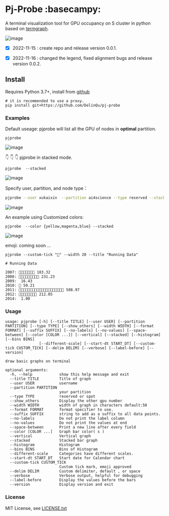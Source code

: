 # Pj-Probe :basecampy:

A terminal visualization tool for GPU occupancy on S cluster in python based on [termgraph](https://github.com/mkaz/termgraph).

![image](https://user-images.githubusercontent.com/60593268/202074001-f3b7fde4-7b76-4905-9746-f5a687f6e79d.png)

- [x] 2022-11-15 : create repo and release version 0.0.1.
- [x] 2022-11-16 : changed the legend, fixed alignment bugs and release version 0.0.2.


## Install
Requires Python 3.7+, install from [github](https://github.com/DelinQu/pj-probe)

```
# it is recommended to use a proxy.
pip install git+https://github.com/DelinQu/pj-probe
```


### Examples

Default useage: pjprobe will list all the GPU of nodes in **optimal** partition.
```
pjprobe
```
![image](https://user-images.githubusercontent.com/60593268/202074340-e307e37d-3e00-4276-b021-b9688e512c51.png)


:point_down: :point_down: :point_down: pjprobe  in stacked mode.
```
pjprobe  --stacked
```
![image](https://user-images.githubusercontent.com/60593268/202074001-f3b7fde4-7b76-4905-9746-f5a687f6e79d.png)


Specify user, partition, and node type：

```bash
pjprobe --user xukaixin  --partition ai4science --type reserved --stacked
```
![image](https://user-images.githubusercontent.com/60593268/202075062-9b680636-f9e9-4abc-8b45-bffcfb7b9e71.png)



An example using Customized colors:

```
pjprobe  --color {yellow,magenta,blue} --stacked
```
![image](https://user-images.githubusercontent.com/60593268/202075163-25a35846-771d-48f3-886b-97b50bd2061d.png)


emoji: coming soon ...
```
pjprobe --custom-tick "🏃" --width 20 --title "Running Data"

# Running Data

2007: 🏃🏃🏃🏃🏃🏃🏃 183.32
2008: 🏃🏃🏃🏃🏃🏃🏃🏃🏃 231.23
2009:  16.43
2010: 🏃 50.21
2011: 🏃🏃🏃🏃🏃🏃🏃🏃🏃🏃🏃🏃🏃🏃🏃🏃🏃🏃🏃🏃 508.97
2012: 🏃🏃🏃🏃🏃🏃🏃🏃 212.05
2014:  1.00

```

### Usage
```
usage: pjprobe [-h] [--title TITLE] [--user USER] [--partition PARTITION] [--type TYPE] [--show_others] [--width WIDTH] [--format FORMAT] [--suffix SUFFIX] [--no-labels] [--no-values] [--space-between] [--color [COLOR ...]] [--vertical] [--stacked] [--histogram] [--bins BINS]
               [--different-scale] [--start-dt START_DT] [--custom-tick CUSTOM_TICK] [--delim DELIM] [--verbose] [--label-before] [--version]

draw basic graphs on terminal

optional arguments:
  -h, --help            show this help message and exit
  --title TITLE         Title of graph
  --user USER           username
  --partition PARTITION
                        your partition
  --type TYPE           reserved or spot
  --show_others         Display the other gpu number
  --width WIDTH         width of graph in characters default:50
  --format FORMAT       format specifier to use.
  --suffix SUFFIX       string to add as a suffix to all data points.
  --no-labels           Do not print the label column
  --no-values           Do not print the values at end
  --space-between       Print a new line after every field
  --color [COLOR ...]   Graph bar color( s )
  --vertical            Vertical graph
  --stacked             Stacked bar graph
  --histogram           Histogram
  --bins BINS           Bins of Histogram
  --different-scale     Categories have different scales.
  --start-dt START_DT   Start date for Calendar chart
  --custom-tick CUSTOM_TICK
                        Custom tick mark, emoji approved
  --delim DELIM         Custom delimiter, default , or space
  --verbose             Verbose output, helpful for debugging
  --label-before        Display the values before the bars
  --version             Display version and exit
```


### License

MIT License, see [LICENSE.txt](LICENSE.txt)

